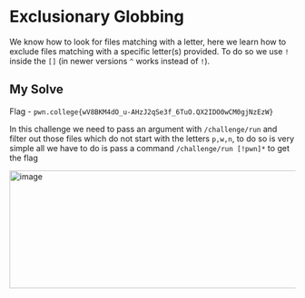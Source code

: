 # Exclusionary Globbing

We know how to look for files matching with a letter, here we learn how to exclude files matching with a specific letter(s) provided. To do so we use `!` inside the `[]` (in newer versions `^` works instead of `!`).

## My Solve

Flag - `pwn.college{wV8BKM4dO_u-AHzJ2qSe3f_6TuO.QX2IDO0wCM0gjNzEzW}`

In this challenge we need to pass an argument with `/challenge/run` and filter out those files which do not start with the letters `p,w,n`, to do so is very simple all we have to do is pass a command `/challenge/run [!pwn]*` to get the flag

<img width="681" height="208" alt="image" src="https://github.com/user-attachments/assets/5a558436-ef69-4751-bafc-fcbeffb98eef" />
